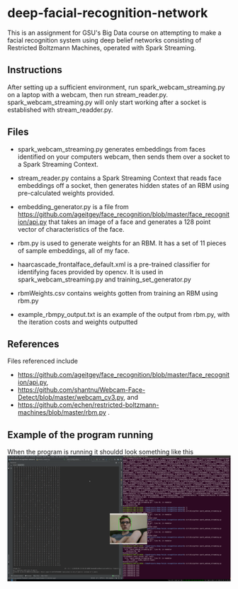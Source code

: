 # deep-facial-recognition-network

This is an assignment for GSU's Big Data course on attempting to make a facial recognition system
using deep belief networks consisting of Restricted Boltzmann Machines, operated with Spark Streaming.

## Instructions
After setting up a sufficient environment, run spark_webcam_streaming.py on a laptop with a webcam, then run 
stream_reader.py. spark_webcam_streaming.py will only start working after a socket is established with 
stream_readder.py.

## Files
* spark_webcam_streaming.py generates embeddings from faces identified on your computers webcam,
then sends them over a socket to a Spark Streaming Context.

* stream_reader.py contains a Spark Streaming Context that reads face embeddings off a socket, then 
generates hidden states of an RBM using pre-calculated weights provided.

* embedding_generator.py is a file from https://github.com/ageitgey/face_recognition/blob/master/face_recognition/api.py 
that takes an image of a face and generates a 128 point vector of characteristics of the face.

* rbm.py is used to generate weights for an RBM. It has a set of 11 pieces of sample embeddings, all of my face.

* haarcascade_frontalface_default.xml is a pre-trained classifier for identifying faces provided by opencv.
It is used in spark_webcam_streaming.py and training_set_generator.py

* rbmWeights.csv contains weights gotten from training an RBM using rbm.py

* example_rbmpy_output.txt is an example of the output from rbm.py, with the iteration costs and weights outputted


##  References
Files referenced include 
* https://github.com/ageitgey/face_recognition/blob/master/face_recognition/api.py,
* https://github.com/shantnu/Webcam-Face-Detect/blob/master/webcam_cv3.py, and
* https://github.com/echen/restricted-boltzmann-machines/blob/master/rbm.py .

## Example of the program running
When the program is running it shouldd look something like this 
![facial_recog_running](program_running.png "facial_recognition_running")
